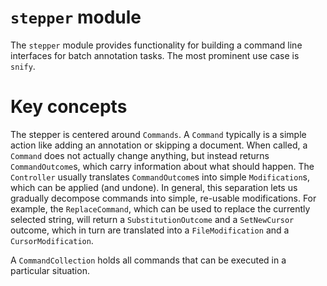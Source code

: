 # `stepper` module

The `stepper` module provides functionality for building
a command line interfaces for batch annotation tasks.
The most prominent use case is `snify`.


Key concepts
============

The stepper is centered around `Commands`.
A `Command` typically is a simple action like adding an annotation or skipping a document.
When called, a `Command` does not actually change anything, but instead returns `CommandOutcome`s,
which carry information about what should happen.
The `Controller` usually translates `CommandOutcome`s into
simple `Modification`s, which can be applied (and undone).
In general, this separation lets us gradually decompose
commands into simple, re-usable modifications.
For example, the `ReplaceCommand`, which can be used to replace the currently selected string,
will return a `SubstitutionOutcome` and a `SetNewCursor` outcome,
which in turn are translated into a `FileModification` and a `CursorModification`.

A `CommandCollection` holds all commands that can be executed in a particular situation.

